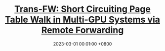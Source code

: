 ---
title:          "<strong><a href='/assets/files/hhc.pdf' target='_blank' class='paper-link'>Trans-FW: Short Circuiting Page Table Walk in Multi-GPU Systems via Remote Forwarding</a></strong>"
cover_text:     "<strong>HPCA 2023</strong>"
date:           2023-03-01 00:01:00 +0800
selected:       true
pub:            "The 29th IEEE International Symposium on High-Performance Computer Architecture"
pub_date:       "2023"
show_icon:      true
icon_image:     "/assets/images/icons/slides.png"
icon_link:      "/assets/files/HPCA_TransFW_slides.pptx"

authors:
  - <strong><u>Bingyao Li</u></strong>, Jieming Yin, Anup Holey, Youtao Zhang, Jun Yang, and Xulong Tang
---